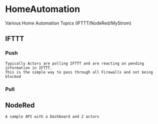 # HomeAutomation
Various Home Automation Topics (IFTTT/NodeRed/MyStrom)

## IFTTT
### Push 
    Typically Actors are polling IFTTT and are reacting on pending information in IFTTT. 
    This is the simple way to pass through all Firewalls and not being blocked 
### Pull    
## NodeRed
    A sample API with a Dashboard and 2 actors
